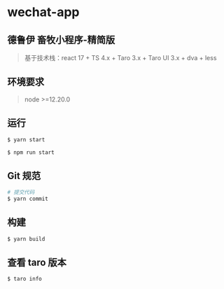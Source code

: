 # wechat-app

## 德鲁伊 畜牧小程序-精简版

> 基于技术栈：react 17 + TS 4.x + Taro 3.x + Taro UI 3.x + dva + less

## 环境要求

> node >=12.20.0

## 运行

```bash
$ yarn start

$ npm run start
```

## Git 规范

```bash
# 提交代码
$ yarn commit
```

## 构建

```bash
$ yarn build
```

## 查看 taro 版本

```bash
$ taro info
```
